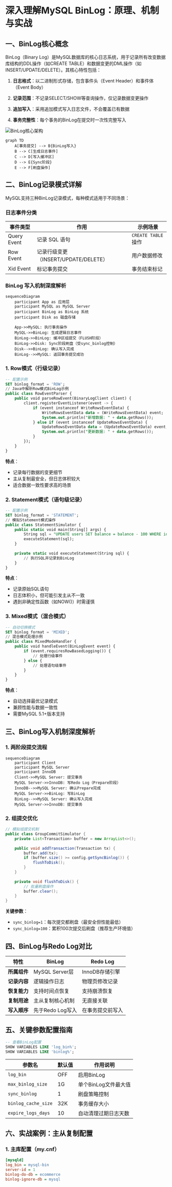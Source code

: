 
# 深入理解MySQL BinLog：原理、机制与实战

## 一、BinLog核心概念
BinLog（Binary Log）是MySQL数据库的核心日志系统，用于记录所有改变数据库结构的DDL操作（如CREATE TABLE）和数据变更的DML操作（如INSERT/UPDATE/DELETE）。其核心特性包括：

1. **日志格式**：以二进制形式存储，包含事件头（Event Header）和事件体（Event Body）

2. **记录范围**：不记录SELECT/SHOW等查询操作，仅记录数据变更操作

3. **追加写入**：采用追加模式写入日志文件，不会覆盖已有数据

4. **事务完整性**：每个事务的BinLog在提交时一次性完整写入

![BinLog核心架构](https://via.placeholder.com/600x400?text=BinLog+Architecture+Diagram)

```mermaid
graph TD
    A[事务提交] --> B{BinLog写入}
    B --> C[生成日志事件]
    C --> D[写入缓冲区]
    D --> E{Sync阶段}
    E --> F[刷盘操作]
```

## 二、BinLog记录模式详解

MySQL支持三种BinLog记录模式，每种模式适用于不同场景：

### 日志事件分类

| 事件类型    | 作用                                 | 示例场景            |
| ----------- | ------------------------------------ | ------------------- |
| Query Event | 记录 SQL 语句                        | `CREATE TABLE` 操作 |
| Row Event   | 记录行级变更（INSERT/UPDATE/DELETE） | 用户数据修改        |
| Xid Event   | 标记事务提交                         | 事务结束标记        |

### BinLog 写入机制深度解析

```mermaid
sequenceDiagram
    participant App as 应用层
    participant MySQL as MySQL Server
    participant BinLog as BinLog 系统
    participant Disk as 磁盘存储
    
    App->>MySQL: 执行事务操作
    MySQL->>BinLog: 生成逻辑日志事件
    BinLog->>BinLog: 缓冲区组提交（FLUSH阶段）
    BinLog->>Disk: Sync阶段刷盘（受sync_binlog控制）
    Disk-->>BinLog: 确认写入完成
    BinLog-->>MySQL: 返回事务提交成功
```

### 1. Row模式（行级记录）



```sql
-- 配置示例
SET binlog_format = 'ROW';
// Java中解析Row模式BinLog示例
public class RowEventParser {
    public void parseRowEvent(BinaryLogClient client) {
        client.registerEventListener(event -> {
            if (event instanceof WriteRowsEventData) {
                WriteRowsEventData data = (WriteRowsEventData) event;
                System.out.println("新增数据: " + data.getRows());
            } else if (event instanceof UpdateRowsEventData) {
                UpdateRowsEventData data = (UpdateRowsEventData) event;
                System.out.println("更新数据: " + data.getRows());
            }
        });
    }
}
```

**特点**：

- 记录每行数据的变更细节
- 主从复制最安全，但日志体积较大
- 适合数据一致性要求高的场景

### 2. Statement模式（语句级记录）

```sql
-- 配置示例
SET binlog_format = 'STATEMENT';
// 模拟Statement模式操作
public class StatementSimulator {
    public static void main(String[] args) {
        String sql = "UPDATE users SET balance = balance - 100 WHERE id = 1";
        executeStatement(sql);
    }
    
    private static void executeStatement(String sql) {
        // 执行SQL并记录到BinLog
    }
}
```

**特点**：

- 记录原始SQL语句
- 日志体积小，但可能引发主从不一致
- 遇到非确定性函数（如NOW()）时需谨慎

### 3. Mixed模式（混合模式）

```sql
-- 自动切换模式
SET binlog_format = 'MIXED';
// 混合模式处理示例
public class MixedModeHandler {
    public void handleEvent(BinLogEvent event) {
        if (event.requiresRowBasedLogging()) {
            // 处理行级事件
        } else {
            // 处理语句级事件
        }
    }
}
```

**特点**：

- 自动选择最优记录模式
- 兼顾性能与数据一致性
- 需要MySQL 5.1+版本支持

## 三、BinLog写入机制深度解析

### 1. 两阶段提交流程

```mermaid
sequenceDiagram
    participant Client
    participant MySQL Server
    participant InnoDB
    Client->>MySQL Server: 提交事务
    MySQL Server->>InnoDB: 写Redo Log（Prepare阶段）
    InnoDB-->>MySQL Server: 确认Prepare完成
    MySQL Server->>BinLog: 写BinLog
    BinLog-->>MySQL Server: 确认写入完成
    MySQL Server->>InnoDB: 提交事务
```

### 2. 组提交优化

```java
// 模拟组提交机制
public class GroupCommitSimulator {
    private List<Transaction> buffer = new ArrayList<>();
    
    public void addTransaction(Transaction tx) {
        buffer.add(tx);
        if (buffer.size() >= config.getSyncBinlog()) {
            flushToDisk();
        }
    }
    
    private void flushToDisk() {
        // 批量刷盘操作
        buffer.clear();
    }
}
```

**关键参数**：

- `sync_binlog=1`：每次提交都刷盘（最安全但性能最低）
- `sync_binlog=100`：累积100次提交后刷盘（推荐生产环境值）

## 四、BinLog与Redo Log对比

| 特性         | BinLog           | Redo Log         |
| ------------ | ---------------- | ---------------- |
| **所属组件** | MySQL Server层   | InnoDB存储引擎   |
| **记录内容** | 逻辑操作日志     | 物理页修改记录   |
| **恢复能力** | 支持时间点恢复   | 支持崩溃恢复     |
| **复制用途** | 主从复制核心机制 | 无直接关联       |
| **写入顺序** | 先于Redo Log写入 | 在事务提交前写入 |

## 五、关键参数配置指南

```sql
-- 查看BinLog配置
SHOW VARIABLES LIKE 'log_bin%';
SHOW VARIABLES LIKE 'binlog%';
```

| 参数名              | 默认值 | 作用说明             |
| ------------------- | ------ | -------------------- |
| `log_bin`           | OFF    | 启用BinLog           |
| `max_binlog_size`   | 1G     | 单个BinLog文件最大值 |
| `sync_binlog`       | 1      | 刷盘策略控制         |
| `binlog_cache_size` | 32K    | 事务缓存大小         |
| `expire_logs_days`  | 10     | 自动清理过期日志天数 |

## 六、实战案例：主从复制配置

### 1. 主库配置（my.cnf）

```ini
[mysqld]
log_bin = mysql-bin
server-id = 1
binlog-do-db = ecommerce
binlog-ignore-db = mysql
```